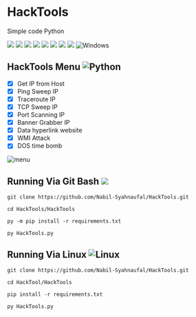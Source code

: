 # HackTools
Simple code Python 

![](https://img.shields.io/github/license/Nabil-Syahnaufal/HackTools)
![](https://img.shields.io/github/issues/Nabil-Syahnaufal/HackTools)
![](https://img.shields.io/github/issues-closed/Nabil-Syahnaufal/HackTools)
![](https://img.shields.io/badge/Python-3-blue)
![](https://img.shields.io/github/forks/Nabil-Syahnaufal/HackTools)
![](https://img.shields.io/github/stars/Nabil-Syahnaufal/HackTools)
![](https://img.shields.io/github/last-commit/Nabil-Syahnaufal/HackTools)
![](https://img.shields.io/badge/platform-windows)
![Windows](https://img.icons8.com/color/30/windows-10.png)


## HackTools Menu ![Python](https://img.shields.io/badge/-Python-000?&logo=python)
- [x] Get IP from Host
- [X] Ping Sweep IP
- [X] Traceroute IP
- [x] TCP Sweep IP
- [X] Port Scanning IP
- [X] Banner Grabber IP
- [x] Data hyperlink website
- [X] WMI Attack
- [X] DOS time bomb

![menu](https://user-images.githubusercontent.com/97229948/173289867-7c4834be-7e3d-4eb1-975c-295fd0d96ca1.png)


## Running Via Git Bash <img src="https://img.shields.io/badge/git%20-%23F05033.svg?&style=for-the-badge&logo=git&logoColor=white"/>
    git clone https://github.com/Nabil-Syahnaufal/HackTools.git
    
    cd HackTools/HackTools
    
    py -m pip install -r requirements.txt
    
    py HackTools.py
    
    
    
## Running Via Linux ![Linux](https://img.icons8.com/color/30/linux.png)
    git clone https://github.com/Nabil-Syahnaufal/HackTools.git
    
    cd HackTool/HackTools
    
    pip install -r requirements.txt
    
    py HackTools.py
    
